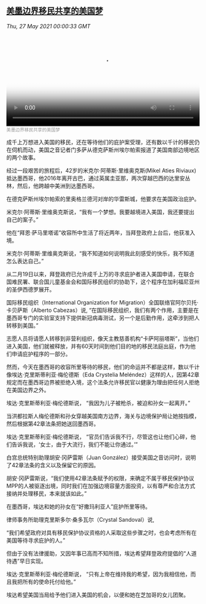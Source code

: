 <!--1622077142000-->
[美墨边界移民共享的美国梦](https://www.voachinese.com/a/human-stories-at-the-border-20210526/5906121.html)
------

<div><i>Thu, 27 May 2021 00:00:33 GMT</i></div><video poster="https://images.weserv.nl?url=gdb.voanews.com/f88488c1-e7d9-47e4-8426-56ab78413c49_tv_r1_s_w900.jpg" src="https://av.voanews.com/Videoroot/Pangeavideo/2021/05/f/f8/f88488c1-e7d9-47e4-8426-56ab78413c49_240p.mp4" style="width:100%" controls></video><div><small style="color: #999;">美墨边界移民共享的美国梦</small></div><p>成千上万想进入美国的移民，还在等待他们的庇护案受理，还有数以千计的移民仍在伺机而动，美国之音记者门多萨从德克萨斯州埃尔帕索报道了美国南部边境地区的两个故事。</p><p>经过一段艰苦的旅程后，42岁的米克尔·阿蒂斯·里维奥克斯(Mikel Aties Riviaux)抵达墨西哥，他2016年离开古巴，通过英属圭亚那，两次穿越巴西的达里安丛林，然后，他跨越中美洲到达墨西哥。</p><p>在德克萨斯州埃尔帕索的里奥格兰德河对岸的华雷斯城，他要求在美国政治庇护。</p><p>米克尔·阿蒂斯·里维奥克斯说，“我有一个梦想。我要越境进入美国，我还要提出自己的案子。”</p><p>他在“拜恩·萨马里塔诺”收容所中生活了将近两年，当拜登政府上台后，他获准入境。</p><p>米克尔·阿蒂斯·里维奥克斯说，“我不知道如何说明我此刻感受的快乐，我不知道怎么表达自己。”</p><p>从二月19日以来，拜登政府已允许成千上万的寻求庇护者进入美国申请，在联合国难民署、联合国儿童基金会和国际移民组织的协助下，这个程序在加利福尼亚州的圣伊西德罗展开。</p><p>国际移民组织（International Organization for Migration）全国联络官阿尔贝托·卡贝萨斯（Alberto Cabezas）说, “在国际移民组织，我们有两个作用，主要是在墨西哥专门的实验室支持下提供新冠病毒测试，另一个是后勤作用，这牵涉到把人转移到美国。”</p><p>志愿人员将请愿人转移到非营利组织，像天主教慈善机构“卡萨阿丽塔斯”，当他们进入美国，他们就被释放，并有60天时间到他们目的地的移民法庭出庭，作为他们申请庇护程序的一部分。</p><p>然而，今天在墨西哥的收容所里等待的移民，他们的命运并不都是这样，数以千计像埃达·克里斯蒂利亚·梅伦德斯（Eda Crystelia Meléndez）这样的人，因第42章规定而在墨西哥边界被拒绝入境，这个法条允许移民官以健康为理由把任何人拒绝在美国边界之外。</p><p>埃达·克里斯蒂利亚·梅伦德斯说， “我因为儿子被枪杀，被迫和孙女一起离开。”</p><p>当洪都拉斯人梅伦德斯和孙女穿越美国南方边界，海关与边境保护局让她按指模，然后根据第42章法条把她送回墨西哥。</p><p>埃达·克里斯蒂利亚·梅伦德斯说， “官员们告诉我不行，尽管这也让他们心碎，他们告诉我说，‘女士，由于大流行，我们不能让你通过。’”</p><p>白宫总统特别助理胡安·冈萨雷斯（Juan González）接受美国之音访问时，说明了42章法条的含义以及保留它的原因。</p><p>胡安·冈萨雷斯说，“我们使用42章法条赋予的权限，来确定不属于移民保护协议MPP的人被驱逐出境，同时我们在加强边境容量方面投资，以有尊严和合法方式接纳并处理移民，本来就该如此。”</p><p>在墨西哥，埃达和她的孙女在“好撒玛利亚人”庇护所里等待。</p><p>律师事务所助理克里斯多尔·桑多瓦尔（Crystal Sandoval）说,</p><p>“我们希望政府对具有移民保护协议资格的人采取这些步骤之时，也会考虑所有在美国等待寻求庇护的人。”</p><p>但由于没有法律援助，又因年事已高而不知所措，埃达希望拜登政府提倡的“人道待遇”早日实现。</p><p>埃达·克里斯蒂利亚·梅伦德斯说， “只有上帝在维持我的希望，因为我相信他，而且我把所有的使命托付给他。”</p><p>埃达希望美国当局给予他们进入美国的机会，以便和她在芝加哥的女儿团聚。</p><p> </p>
